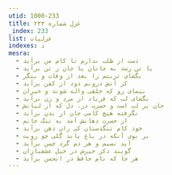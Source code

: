 ```yaml
---
utid: 1000-233
title: غزل شماره ۲۳۳
_index: 233
list: غزلیات
indexes: د
mesra:
  - دست از طلب ندارم تا کام من برآید
  - یا تن رسد به جانان یا جان ز تن برآید
  - بگشای تربتم را بعد از وفات و بنگر
  - کز آتش درونم دود از کفن برآید
  - بنمای رو که خلقی واله شوند و حیران
  - بگشای لب که فریاد از مرد و زن برآید
  - جان بر لب است و حسرت در، دل که از لبانش
  - نگرفته هیچ کامی جان از بدن برآید
  - از حسرت دهانش آمد به تنگ جانم
  - خود کام تنگدستان کی زان دهن برآید
  - بر بوی آنکه در باغ یابد گلی چو رویت
  - آید نسیم و هر دم گرد چمن برآید
  - گویند ذکر خیرش در خیل عشقبازان
  - هر جا که نام حافظ در انجمن برآید
---
```

